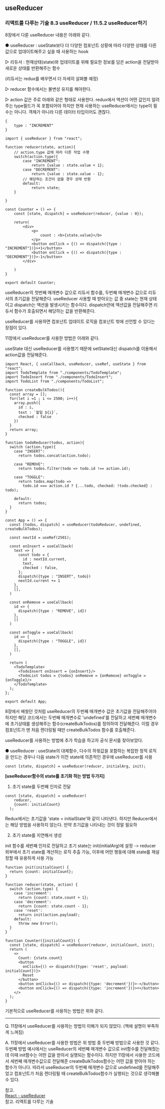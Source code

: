 ## useReducer

### 리액트를 다루는 기술 8.3 useReducer / 11.5.2 useReducer하기

8장에서 다룬 useReducer 내용은 아래와 같다.

● useReducer : useState보다 더 다양한 컴포넌트 상황에 따라 다양한 상태를 다른 값으로 업데이트해주고 싶을 때 사용하는 hook

▷ 리듀서 : 현재상태(state)와 업데이트를 위해 필요한 정보를 담은 action을 전달받아 새로운 상태를 반환해주는 함수

(리듀서는 redux를 배우면서 더 자세히 살펴볼 예정)

▷ reducer 함수에서는 불변성 유지를 해야한다.

▷ action 값은 주로 아래와 같은 형태로 사용한다. redux에서 액션이 어떤 값인지 알려주는 type필드가 꼭 포함되어야 하지만 현재 사용하는 useReducer에서는 type이 필수는 아니다. 객체가 아니라 다른 데이터 타입이어도 괜찮다.

```
{
	type : "INCREMENT"
}
```

```
import { useReducer } from "react";

function reducer(state, action){
    // action.type 값에 따라 다른 작업 수행
    switch(action.type){
        case "INCREMENT":
            return {value : state.value + 1};
        case "DECREMENT":
            return {value : state.value - 1};
        // 해당하는 조건이 없을 경우 상태 반환
        default:
            return state;
    }

}

const Counter = () => {
    const [state, dispatch] = useReducer(reducer, {value : 0});

    return(
        <div>
            <p>
                count : <b>{state.value}</b>
            </p>
            <button onClick = {() => dispatch({type : "INCREMENT"})}>+1</button>
            <button onClick = {() => dispatch({type : "DECREMENT"})}>-1</button>
        </div>

    )
}

export default Counter;
```

useReducer의 첫번째 매개변수 값으로 리듀서 함수를, 두번째 매개변수 값으로 리듀서의 초기값을 전달해준다. useReducer 사용할 때 받아오는 값 중 state는 현재 상태이고 dispatch는 액션을 발생시키는 함수이다. dispatch안에 액션값을 전달해주면 리듀서 함수가 호출되면서 해당하는 값을 반환해준다. 



useReducer를 사용하면 컴포넌트 업데이트 로직을 컴포넌트 밖에 선언할 수 있다는 장점이 있다.





11장에서 useReducer를 사용한 방법은 아래와 같다.



useState 대신 useReducer를 사용했기 때문에 setState대신 dispatch를 이용해서 action값을 전달해준다.

```
import React, { useCallback, useReducer, useRef, useState } from "react";
import TodoTemplate from "./components/TodoTemplate";
import TodoInsert from "./components/TodoInsert";
import TodoList from "./components/TodoList";

function createBulkTodos(){
  const array = [];
  for(let i =1 ; i <= 2500; i++){
    array.push({
      id : i,
      text : `할일 ${i}`,
      checked : false
    })
  }
  return array;
}

function todoReducer(todos, action){
  switch (action.type){
    case "INSERT":
      return todos.concat(action.todo);
    
    case "REMOVE":
      return todos.filter(todo => todo.id !== action.id);

    case "TOGGLE":
      return todos.map(todo => 
        todo.id === action.id ? {...todo, checked: !todo.checked} : todo);
    
    default:
      return todos;
  }
}

const App = () => {
  const [todos, dispatch] = useReducer(todoReducer, undefined, createBulkTodos);

  const nextId = useRef(2501);

  const onInsert = useCallback(
    text => {
      const todo = {
        id : nextId.current,
        text,
        checked : false,
      };
      dispatch({type : "INSERT", todo})
      nextId.current += 1
    },
    [],
  )

  const onRemove = useCallback(
    id => {
      dispatch({type : "REMOVE", id})
    },
    []
  )

  const onToggle = useCallback(
    id => {
      dispatch({type : "TOGGLE", id})
    },
    [],
  )

  return (
    <TodoTemplate>
      <TodoInsert onInsert = {onInsert}/>
      <TodoList todos = {todos} onRemove = {onRemove} onToggle = {onToggle}/>
    </TodoTemplate>
  );
};

export default App;
```

8장에서 배웠던 것처럼 useReducer의 두번째 매개변수 값은 초기값을 전달해주어야 하지만 해당 코드에서는 두번째 매개변수로 'undefined'를 전달하고 세번째 매개변수에 초기상태를 생성해주는 함수(createBulkTodos)를 정의하여 전달해준다. 이럴 경우 컴포넌트가 맨 처음 렌더링될 때만 createBulkTodos 함수를 호출해준다.





useReducer를 사용하는 방법에 추가 학습을 하고자 공식 문서를 찾아보았다.



● useReducer : useState의 대체함수, 다수의 하윗값을 포함하는 복잡한 정적 로직을 만드는 경우나 다음 state가 이전 state에 의존적인 경우에 useReducer를 사용
```
const [state, dispatch] = useReducer(reducer, initialArg, init);
```


**[useReducer함수의 state를 초기화 하는 방법 두가지]**

1. 초기 state를 두번째 인자로 전달

```
const [state, dispatch] = useReducer(
    reducer,
    {count: initialCount}
  );
```

Redux에서는 초기값을 'state = initialState'와 같이 나타낸다. 하지만 Reducer에서는 해당 방법을 사용하지 않는다. 만약 초기값을 나타내는 것이 정말 필요하



2. 초기 state를 지연해서 생성

init 함수를 세번째 인자로 전달하고 초기 state는 init(initialArg)에 설정 -> reducer 외부에서 초기 state를 계산하는 로직 추출 가능, 이후에 어떤 행동에 대해 state를 재설정할 때 유용하게 사용 가능

```
function init(initialCount) {
  return {count: initialCount};
}

function reducer(state, action) {
  switch (action.type) {
    case 'increment':
      return {count: state.count + 1};
    case 'decrement':
      return {count: state.count - 1};
    case 'reset':
      return init(action.payload);
    default:
      throw new Error();
  }
}

function Counter({initialCount}) {
  const [state, dispatch] = useReducer(reducer, initialCount, init);
  return (
    <>
      Count: {state.count}
      <button
        onClick={() => dispatch({type: 'reset', payload: initialCount})}>
        Reset
      </button>
      <button onClick={() => dispatch({type: 'decrement'})}>-</button>
      <button onClick={() => dispatch({type: 'increment'})}>+</button>
    </>
  );
}
```

기본적으로 useReducer를 사용하는 방법은 위와 같다.

- - -

Q. 11장에서 useReducer를 사용하는 방법이 이해가 되지 않았다. (책에 설명이 부족하게 느껴짐)

A. 11장에서 useReducer를 사용한 방법은 위 방법 중 두번째 방법으로 사용한 것 같다. 
두번째 방법 예시에서는 useReducer의 세번째 매개변수 값으로 init함수를 전달해줬는데 이때 init함수는 어떤 값을 받아서 실행되는 함수이다. 
하지만 11장에서 사용한 코드에서 세번째 매개변수값으로 전달해준 createBulkTodos함수는 어떤 값을 받아야 하는 함수가 아니다. 
따라서 useReducer의 두번째 매개변수 값으로 undefined를 전달해주었고 컴포넌트가 처음 렌더링될 때 createBulkTodos함수가 실행되는 것으로 생각해볼 수 있다.

참고.  
[React - useReducer](https://ko.reactjs.org/docs/hooks-reference.html#usereducer)  
참고. 리액트를 다루는 기술
